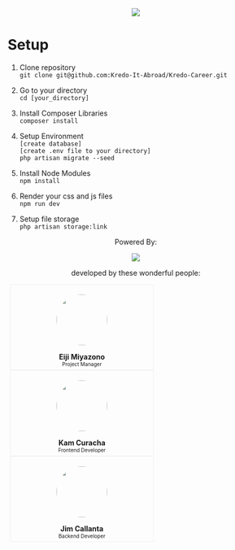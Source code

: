 <p align="center">
	<a href="https://kredo.jp/">
		<img src="https://github.com/Kredo-It-Abroad/Kredo-Career/blob/master/public/images/logo-kredo-horizontal.png">
	</a>
</p>

Setup
===========
1. Clone repository<br>
`git clone git@github.com:Kredo-It-Abroad/Kredo-Career.git`

2. Go to your directory<br>
`cd [your_directory]`

3. Install Composer Libraries<br>
`composer install`

5. Setup Environment<br>
`[create database]`<br>
`[create .env file to your directory]`<br>
`php artisan migrate --seed`<br>

6. Install Node Modules<br>
`npm install`

7. Render your css and js files<br>
`npm run dev`

7. Setup file storage<br>
`php artisan storage:link`

<p align="center">Powered By:</p>
<p align="center"><img src="https://laravel.com/assets/img/components/logo-laravel.svg"></p>
<p align="center">developed by these wonderful people:</p>
<div style="width: 100px; border: 1px solid #f0f0f0; padding: 5px 90px; float: left; margin: 0px 5px;">
	<p align="center"><img src="https://scontent.fmnl4-2.fna.fbcdn.net/v/t1.0-9/1094987_135644919979284_150251426_n.jpg?_nc_cat=101&_nc_ohc=d1Y6l2fN6hsAX-brJb0&_nc_ht=scontent.fmnl4-2.fna&oh=a18da0e0b2c9c2ca5c90bb2f7fa2351d&oe=5EC3307A" width="100" height="100" style="border-radius: 50%;"></p>
	<p align="center" style="margin: 0px; font-weight: bold;">Eiji Miyazono</p>
	<p align="center" style="font-size: 10px; margin: 0px">Project Manager</p>
</div>
<div style="width: 100px; border: 1px solid #f0f0f0; padding: 5px 90px; float: left; margin: 0px 5px;">
	<p align="center"><img src="https://liginc.co.jp/wp-content/uploads/2019/07/01_Paul_A-400x400.png" width="100" height="100" style="border-radius: 50%;"></p>
	<p align="center" style="margin: 0px; font-weight: bold;">Kam Curacha</p>
	<p align="center" style="font-size: 10px; margin: 0px">Frontend Developer</p>
</div>
<div style="width: 100px; border: 1px solid #f0f0f0; padding: 5px 90px; float: left; margin: 0px 5px;">
	<p align="center"><img src="https://liginc.co.jp/wp-content/uploads/2019/07/01_Jim_A-400x400.png" width="100" height="100" style="border-radius: 50%;"></p>
	<p align="center" style="margin: 0px; font-weight: bold;">Jim Callanta</p>
	<p align="center" style="font-size: 10px; margin: 0px">Backend Developer</p>
</div>